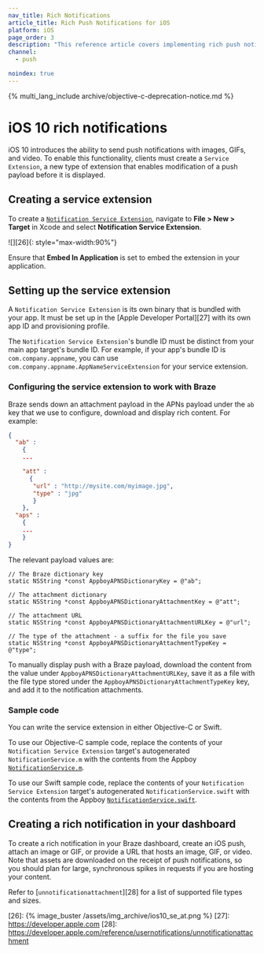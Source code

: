 ```yaml
---
nav_title: Rich Notifications
article_title: Rich Push Notifications for iOS
platform: iOS
page_order: 3
description: "This reference article covers implementing rich push notifications in your iOS application."
channel:
  - push

noindex: true
---
```


{% multi_lang_include archive/objective-c-deprecation-notice.md %}

# iOS 10 rich notifications

iOS 10 introduces the ability to send push notifications with images, GIFs, and video. To enable this functionality, clients must create a `Service Extension`, a new type of extension that enables modification of a push payload before it is displayed.

## Creating a service extension

To create a [`Notification Service Extension`][23], navigate to **File > New > Target** in Xcode and select **Notification Service Extension**.

![][26]{: style="max-width:90%"}

Ensure that **Embed In Application** is set to embed the extension in your application.

## Setting up the service extension

A `Notification Service Extension` is its own binary that is bundled with your app. It must be set up in the [Apple Developer Portal][27] with its own app ID and provisioning profile.

The `Notification Service Extension`'s bundle ID must be distinct from your main app target's bundle ID. For example, if your app's bundle ID is `com.company.appname`, you can use `com.company.appname.AppNameServiceExtension` for your service extension.

### Configuring the service extension to work with Braze

Braze sends down an attachment payload in the APNs payload under the `ab` key that we use to configure, download and display rich content. For example:

```json
{
  "ab" :
    {
    ...

    "att" :
      {
       "url" : "http://mysite.com/myimage.jpg",
       "type" : "jpg"
       }
    },
  "aps" :
    {
    ...
    }
}
```

The relevant payload values are:

```objc
// The Braze dictionary key
static NSString *const AppboyAPNSDictionaryKey = @"ab";

// The attachment dictionary
static NSString *const AppboyAPNSDictionaryAttachmentKey = @"att";

// The attachment URL
static NSString *const AppboyAPNSDictionaryAttachmentURLKey = @"url";

// The type of the attachment - a suffix for the file you save
static NSString *const AppboyAPNSDictionaryAttachmentTypeKey = @"type";
```

To manually display push with a Braze payload, download the content from the value under `AppboyAPNSDictionaryAttachmentURLKey`, save it as a file with the file type stored under the `AppboyAPNSDictionaryAttachmentTypeKey` key, and add it to the notification attachments.

### Sample code

You can write the service extension in either Objective-C or Swift.

To use our Objective-C sample code, replace the contents of your `Notification Service Extension` target's autogenerated `NotificationService.m` with the contents from the Appboy [`NotificationService.m`][1].

To use our Swift sample code, replace the contents of your `Notification Service Extension` target's autogenerated `NotificationService.swift` with the contents from the Appboy [`NotificationService.swift`][2].

## Creating a rich notification in your dashboard

To create a rich notification in your Braze dashboard, create an iOS push, attach an image or GIF, or provide a URL that hosts an image, GIF, or video. Note that assets are downloaded on the receipt of push notifications, so you should plan for large, synchronous spikes in requests if you are hosting your content.

Refer to [`unnotificationattachment`][28] for a list of supported file types and sizes.

[1]: https://github.com/Appboy/appboy-ios-sdk/blob/master/Example/StopwatchNotificationService/NotificationService.m
[2]: https://github.com/Appboy/appboy-ios-sdk/blob/master/HelloSwift/HelloSwiftNotificationExtension/NotificationService.swift
[23]: https://developer.apple.com/reference/usernotifications/unnotificationserviceextension
[26]: {% image_buster /assets/img_archive/ios10_se_at.png %}
[27]: https://developer.apple.com
[28]: https://developer.apple.com/reference/usernotifications/unnotificationattachment
